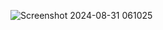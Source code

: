 ![Screenshot 2024-08-31 061025](https://github.com/user-attachments/assets/0202f6ad-6674-42e9-a67b-65af170bcfec)
